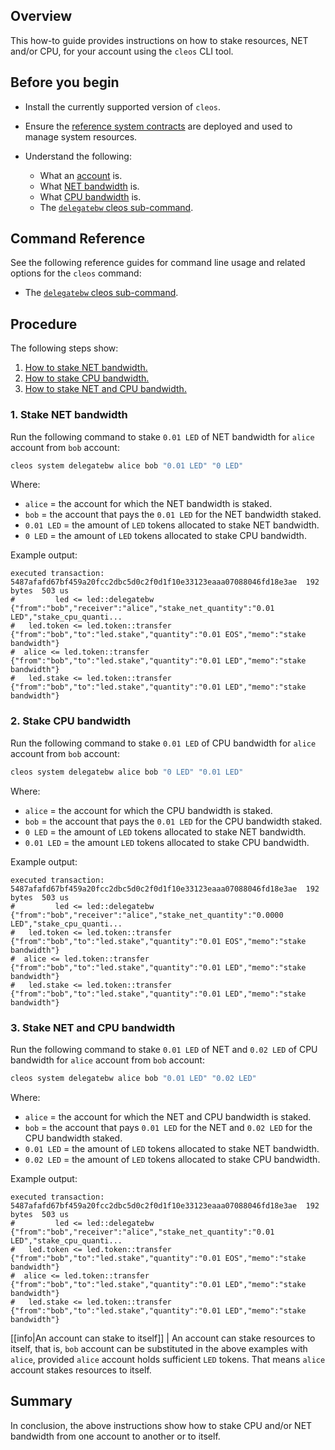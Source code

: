 ## Overview

This how-to guide provides instructions on how to stake resources, NET and/or CPU, for your account using the `cleos` CLI tool.

## Before you begin

* Install the currently supported version of `cleos`.

* Ensure the [reference system contracts](https://developers.eos.io/manuals/eosio.contracts/v1.9/build-and-deploy) are deployed and used to manage system resources.

* Understand the following:
  * What an [account](https://developers.eos.io/welcome/v2.1/glossary/index/#account) is.
  * What [NET bandwidth](https://developers.eos.io/manuals/eosio.contracts/v1.9/key-concepts/net) is.
  * What [CPU bandwidth](https://developers.eos.io/manuals/eosio.contracts/v1.9/key-concepts/cpu) is.
  * The [`delegatebw` cleos sub-command](https://developers.eos.io/manuals/eos/v2.1/cleos/command-reference/system/system-delegatebw).

## Command Reference

See the following reference guides for command line usage and related options for the `cleos` command:

* The [`delegatebw` cleos sub-command](https://developers.eos.io/manuals/eos/v2.1/cleos/command-reference/system/system-delegatebw).

## Procedure

The following steps show:

1. [How to stake NET bandwidth.](#1-stake-net-bandwidth)
2. [How to stake CPU bandwidth.](#2-stake-cpu-bandwidth)
3. [How to stake NET and CPU bandwidth.](#3-stake-net-and-cpu-bandwidth)

### 1. Stake NET bandwidth

Run the following command to stake `0.01 LED` of NET bandwidth for `alice` account from `bob` account:

```sh
cleos system delegatebw alice bob "0.01 LED" "0 LED"
```

Where:

* `alice` = the account for which the NET bandwidth is staked.
* `bob` = the account that pays the `0.01 LED` for the NET bandwidth staked.
* `0.01 LED` = the amount of `LED` tokens allocated to stake NET bandwidth.
* `0 LED` = the amount of `LED` tokens allocated to stake CPU bandwidth.

Example output:

```console
executed transaction: 5487afafd67bf459a20fcc2dbc5d0c2f0d1f10e33123eaaa07088046fd18e3ae  192 bytes  503 us
#         led <= led::delegatebw            {"from":"bob","receiver":"alice","stake_net_quantity":"0.01 LED","stake_cpu_quanti...
#   led.token <= led.token::transfer        {"from":"bob","to":"led.stake","quantity":"0.01 EOS","memo":"stake bandwidth"}
#  alice <= led.token::transfer        {"from":"bob","to":"led.stake","quantity":"0.01 LED","memo":"stake bandwidth"}
#   led.stake <= led.token::transfer        {"from":"bob","to":"led.stake","quantity":"0.01 LED","memo":"stake bandwidth"}
```

### 2. Stake CPU bandwidth

Run the following command to stake `0.01 LED` of CPU bandwidth for `alice` account from `bob` account:

```sh
cleos system delegatebw alice bob "0 LED" "0.01 LED"
```

Where:

* `alice` = the account for which the CPU bandwidth is staked.
* `bob` = the account that pays the `0.01 LED` for the CPU bandwidth staked.
* `0 LED` = the amount of `LED` tokens allocated to stake NET bandwidth.
* `0.01 LED` = the amount `LED` tokens allocated to stake CPU bandwidth.

Example output:

```console
executed transaction: 5487afafd67bf459a20fcc2dbc5d0c2f0d1f10e33123eaaa07088046fd18e3ae  192 bytes  503 us
#         led <= led::delegatebw            {"from":"bob","receiver":"alice","stake_net_quantity":"0.0000 LED","stake_cpu_quanti...
#   led.token <= led.token::transfer        {"from":"bob","to":"led.stake","quantity":"0.01 EOS","memo":"stake bandwidth"}
#  alice <= led.token::transfer        {"from":"bob","to":"led.stake","quantity":"0.01 LED","memo":"stake bandwidth"}
#   led.stake <= led.token::transfer        {"from":"bob","to":"led.stake","quantity":"0.01 LED","memo":"stake bandwidth"}
```

### 3. Stake NET and CPU bandwidth

Run the following command to stake `0.01 LED` of NET and `0.02 LED` of CPU bandwidth for `alice` account from `bob` account:

```sh
cleos system delegatebw alice bob "0.01 LED" "0.02 LED"
```

Where:

* `alice` = the account for which the NET and CPU bandwidth is staked.
* `bob` = the account that pays `0.01 LED` for the NET and `0.02 LED` for the CPU bandwidth staked.
* `0.01 LED` = the amount of `LED` tokens allocated to stake NET bandwidth.
* `0.02 LED` = the amount of `LED` tokens allocated to stake CPU bandwidth.

Example output:

```console
executed transaction: 5487afafd67bf459a20fcc2dbc5d0c2f0d1f10e33123eaaa07088046fd18e3ae  192 bytes  503 us
#         led <= led::delegatebw            {"from":"bob","receiver":"alice","stake_net_quantity":"0.01 LED","stake_cpu_quanti...
#   led.token <= led.token::transfer        {"from":"bob","to":"led.stake","quantity":"0.01 EOS","memo":"stake bandwidth"}
#  alice <= led.token::transfer        {"from":"bob","to":"led.stake","quantity":"0.01 LED","memo":"stake bandwidth"}
#   led.stake <= led.token::transfer        {"from":"bob","to":"led.stake","quantity":"0.01 LED","memo":"stake bandwidth"}
```

[[info|An account can stake to itself]]
| An account can stake resources to itself, that is, `bob` account can be substituted in the above examples with `alice`, provided `alice` account holds sufficient `LED` tokens. That means `alice` account stakes resources to itself.

## Summary

In conclusion, the above instructions show how to stake CPU and/or NET bandwidth from one account to another or to itself.
